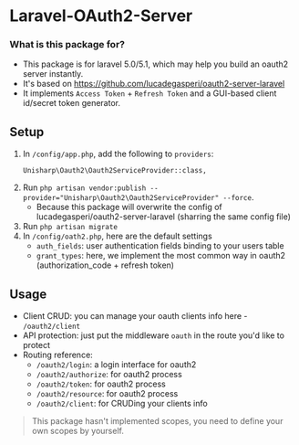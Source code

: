 Laravel-OAuth2-Server
===================

### What is this package for? ###

* This package is for laravel 5.0/5.1, which may help you build an oauth2 server instantly.
* It's based on https://github.com/lucadegasperi/oauth2-server-laravel
* It implements `Access Token` + `Refresh Token` and a GUI-based client id/secret token generator.

## Setup

1. In `/config/app.php`, add the following to `providers`:
    ```
    Unisharp\Oauth2\Oauth2ServiceProvider::class,
    ```
2. Run `php artisan vendor:publish --provider="Unisharp\Oauth2\Oauth2ServiceProvider" --force`.
   * Because this package will overwrite the config of lucadegasperi/oauth2-server-laravel (sharring the same config file)
3. Run `php artisan migrate`
4. In `/config/oath2.php`, here are the default settings
   * `auth_fields`: user authentication fields binding to your users table
   * `grant_types`: here, we implement the most common way in oauth2 (authorization_code + refresh token)

## Usage

* Client CRUD: you can manage your oauth clients info here - `/oauth2/client`
* API protection: just put the middleware `oauth` in the route you'd like to protect
* Routing reference:
    * `/oauth2/login`: a login interface for oauth2
    * `/oauth2/authorize`: for oauth2 process
    * `/oauth2/token`: for oauth2 process
    * `/oauth2/resource`: for oauth2 process
    * `/oauth2/client`: for CRUDing your clients info

> This package hasn't implemented scopes, you need to define your own scopes by yourself.

